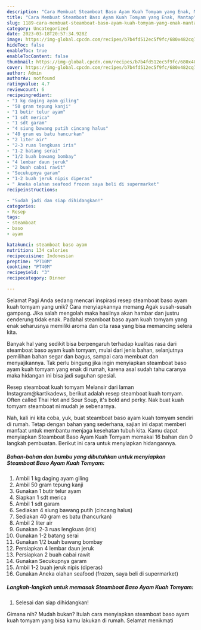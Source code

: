 ```yaml
---
description: "Cara Membuat Steamboat Baso Ayam Kuah Tomyam yang Enak, Mantap"
title: "Cara Membuat Steamboat Baso Ayam Kuah Tomyam yang Enak, Mantap"
slug: 1189-cara-membuat-steamboat-baso-ayam-kuah-tomyam-yang-enak-mantap
category: Uncategorized
date: 2023-03-18T20:57:34.928Z
image: https://img-global.cpcdn.com/recipes/b7b4fd512ec5f9fc/680x482cq70/steamboat-baso-ayam-kuah-tomyam-foto-resep-utama.jpg
hideToc: false
enableToc: true
enableTocContent: false
thumbnail: https://img-global.cpcdn.com/recipes/b7b4fd512ec5f9fc/680x482cq70/steamboat-baso-ayam-kuah-tomyam-foto-resep-utama.jpg
cover: https://img-global.cpcdn.com/recipes/b7b4fd512ec5f9fc/680x482cq70/steamboat-baso-ayam-kuah-tomyam-foto-resep-utama.jpg
author: Admin
authorAv: notfound
ratingvalue: 4.7
reviewcount: 6
recipeingredient:
- "1 kg daging ayam giling"
- "50 gram tepung kanji"
- "1 butir telur ayam"
- "1 sdt merica"
- "1 sdt garam"
- "4 siung bawang putih cincang halus"
- "40 gram es batu hancurkan"
- "2 liter air"
- "2-3 ruas lengkuas iris"
- "1-2 batang serai"
- "1/2 buah bawang bombay"
- "4 lembar daun jeruk"
- "2 buah cabai rawit"
- "Secukupnya garam"
- "1-2 buah jeruk nipis diperas"
- " Aneka olahan seafood frozen saya beli di supermarket"
recipeinstructions:

- "Sudah jadi dan siap dihidangkan!"
categories:
- Resep
tags:
- steamboat
- baso
- ayam

katakunci: steamboat baso ayam 
nutrition: 134 calories
recipecuisine: Indonesian
preptime: "PT10M"
cooktime: "PT40M"
recipeyield: "3"
recipecategory: Dinner

---
```



Selamat Pagi Anda sedang mencari inspirasi resep steamboat baso ayam kuah tomyam yang unik? Cara menyiapkannya memang Agak susah-susah gampang. Jika salah mengolah maka hasilnya akan hambar dan justru cenderung tidak enak. Padahal steamboat baso ayam kuah tomyam yang enak seharusnya memiliki aroma dan cita rasa yang bisa memancing selera kita.


Banyak hal yang sedikit bisa berpengaruh terhadap kualitas rasa dari steamboat baso ayam kuah tomyam, mulai dari jenis bahan, selanjutnya pemilihan bahan segar dan bagus, sampai cara membuat dan menyajikannya. Tak perlu bingung jika ingin menyiapkan steamboat baso ayam kuah tomyam yang enak di rumah, karena asal sudah tahu caranya maka hidangan ini bisa jadi suguhan spesial.

Resep steamboat kuah tomyam Melansir dari laman Instagram@kartikadews, berikut adalah resep steamboat kuah tomyam. Often called Thai Hot and Sour Soup, it&#39;s bold and perky. Nak buat kuah tomyam steamboat ni mudah je sebenarnya.


Nah, kali ini kita coba, yuk, buat steamboat baso ayam kuah tomyam sendiri di rumah. Tetap dengan bahan yang sederhana, sajian ini dapat memberi manfaat untuk membantu menjaga kesehatan tubuh kita. Kamu dapat menyiapkan Steamboat Baso Ayam Kuah Tomyam memakai 16 bahan dan 0 langkah pembuatan. Berikut ini cara untuk menyiapkan hidangannya.

<!--inarticleads1-->

##### Bahan-bahan dan bumbu yang dibutuhkan untuk menyiapkan Steamboat Baso Ayam Kuah Tomyam:

1. Ambil 1 kg daging ayam giling
1. Ambil 50 gram tepung kanji
1. Gunakan 1 butir telur ayam
1. Siapkan 1 sdt merica
1. Ambil 1 sdt garam
1. Sediakan 4 siung bawang putih (cincang halus)
1. Sediakan 40 gram es batu (hancurkan)
1. Ambil 2 liter air
1. Gunakan 2-3 ruas lengkuas (iris)
1. Gunakan 1-2 batang serai
1. Gunakan 1/2 buah bawang bombay
1. Persiapkan 4 lembar daun jeruk
1. Persiapkan 2 buah cabai rawit
1. Gunakan Secukupnya garam
1. Ambil 1-2 buah jeruk nipis (diperas)
1. Gunakan  Aneka olahan seafood (frozen, saya beli di supermarket)




<!--inarticleads2-->

##### Langkah-langkah untuk memasak Steamboat Baso Ayam Kuah Tomyam:


1. Selesai dan siap dihidangkan!



Gimana nih? Mudah bukan? Itulah cara menyiapkan steamboat baso ayam kuah tomyam yang bisa kamu lakukan di rumah. Selamat menikmati
